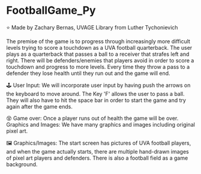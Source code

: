 # FootballGame_Py

⭐ Made by Zachary Bernas, UVAGE Library from Luther Tychonievich

The premise of the game is to progress through increasingly more difficult levels trying to score a touchdown
as a UVA football quarterback. The user plays as a quarterback that passes a ball to a receiver that strafes left and
right. There will be defenders/enemies that players avoid in order to score a touchdown and progress to more levels.
Every time they throw a pass to a defender they lose health until they run out and the game will end.

🕹️ User Input: We will incorporate user input by having push the arrows on the keyboard to move around. The Key
'F' allows the user to pass a ball. They will also have to hit the space bar in order to start the game and
try again after the game ends.

😵 Game over: Once a player runs out of health the game will be over.
Graphics and Images: We have many graphics and images including original pixel art.

🖼️ Graphics/Images: The start screen has pictures of UVA football players, and when the game actually starts, there are
multiple hand-drawn images of pixel art players and defenders. There is also a football field as a game background.
